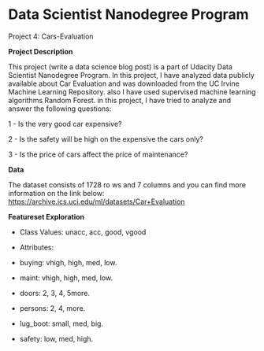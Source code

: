 # Data Scientist Nanodegree Program
Project 4: Cars-Evaluation

**Project Description**

This project (write a data science blog post) is a part of Udacity Data Scientist Nanodegree Program.
In this project, I have analyzed data publicly available about Car Evaluation and was downloaded from the UC Irvine Machine Learning Repository.
also I have used supervised machine learning algorithms Random Forest. 
in this project, I have tried to analyze and answer the following questions:

1 - Is the very good car expensive?

2 - Is the safety will be high on the expensive the cars only?

3 - Is the price of cars affect the price of maintenance?

**Data**

The dataset consists of 1728 ro
ws and 7 columns and you can find more information on the link below: https://archive.ics.uci.edu/ml/datasets/Car+Evaluation

**Featureset Exploration**

- Class Values:
unacc, acc, good, vgood

- Attributes:

- buying: vhigh, high, med, low.
- maint: vhigh, high, med, low.
- doors: 2, 3, 4, 5more.
- persons: 2, 4, more.
- lug_boot: small, med, big.
- safety: low, med, high.

